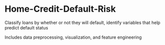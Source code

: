 # Home-Credit-Default-Risk
Classify loans by whether or not they will default, identify variables that help predict default status

Includes data preprocessing, visualization, and feature engineering
